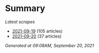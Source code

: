 # Summary
*Latest scrapes*
* [2021-09-19](https://github.com/nuuuwan/news_lk/blob/data/news_lk.2021-09-19.json) (105 articles)
* [2021-09-20](https://github.com/nuuuwan/news_lk/blob/data/news_lk.2021-09-20.json) (37 articles)

*Generated at 09:08AM, September 20, 2021*